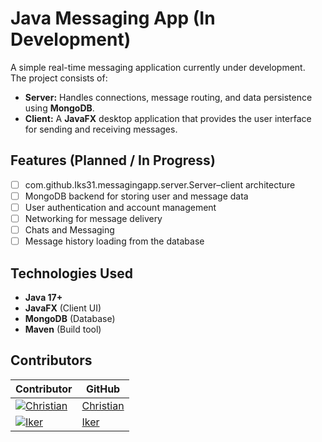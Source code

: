 # Java Messaging App (In Development)

A simple real-time messaging application currently under development.  
The project consists of:  
- **Server:** Handles connections, message routing, and data persistence using **MongoDB**.  
- **Client:** A **JavaFX** desktop application that provides the user interface for sending and receiving messages.

## Features (Planned / In Progress)
- [ ] com.github.Iks31.messagingapp.server.Server–client architecture  
- [ ] MongoDB backend for storing user and message data  
- [ ] User authentication and account management  
- [ ] Networking for message delivery  
- [ ] Chats and Messaging 
- [ ] Message history loading from the database  

## Technologies Used
- **Java 17+**  
- **JavaFX** (Client UI)  
- **MongoDB** (Database)  
- **Maven** (Build tool)  

## Contributors


| Contributor | GitHub |
|-------------|--------|
| [![Christian](https://github.com/ChristianGleitzman.png?size=50)](https://github.com/ChristianGleitzman) | [Christian](https://github.com/ChristianGleitzman) |
| [![Iker](https://github.com/Iks31.png?size=50)](https://github.com/Iks31) | [Iker](https://github.com/Iks31) |
